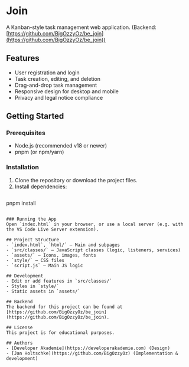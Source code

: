 # Join

A Kanban-style task management web application. (Backend: [https://github.com/BigOzzyOz/be_join](https://github.com/BigOzzyOz/be_join))

## Features
- User registration and login
- Task creation, editing, and deletion
- Drag-and-drop task management
- Responsive design for desktop and mobile
- Privacy and legal notice compliance

## Getting Started

### Prerequisites
- Node.js (recommended v18 or newer)
- pnpm (or npm/yarn)

### Installation
1. Clone the repository or download the project files.
2. Install dependencies:
   ```
pnpm install
   ```

### Running the App
Open `index.html` in your browser, or use a local server (e.g. with the VS Code Live Server extension).

## Project Structure
- `index.html`, `html/` – Main and subpages
- `src/classes/` – JavaScript classes (logic, listeners, services)
- `assets/` – Icons, images, fonts
- `style/` – CSS files
- `script.js` – Main JS logic

## Development
- Edit or add features in `src/classes/`
- Styles in `style/`
- Static assets in `assets/`

## Backend
The backend for this project can be found at [https://github.com/BigOzzyOz/be_join](https://github.com/BigOzzyOz/be_join).

## License
This project is for educational purposes.

## Authors
- [Developer Akademie](https://developerakademie.com) (Design)
- [Jan Holtschke](https://github.com/BigOzzyOz) (Implementation & development)
